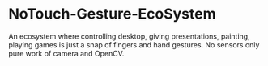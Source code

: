 # NoTouch-Gesture-EcoSystem
An ecosystem where controlling desktop, giving presentations, painting, playing games is just a snap of fingers and hand gestures. No sensors only pure work of camera and OpenCV.
